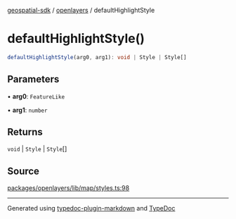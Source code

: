 [geospatial-sdk](../../index.md) / [openlayers](../index.md) / defaultHighlightStyle

# defaultHighlightStyle()

```ts
defaultHighlightStyle(arg0, arg1): void | Style | Style[]
```

## Parameters

• **arg0**: `FeatureLike`

• **arg1**: `number`

## Returns

`void` \| `Style` \| `Style`[]

## Source

[packages/openlayers/lib/map/styles.ts:98](https://github.com/jahow/geospatial-sdk/blob/eda8b4f/packages/openlayers/lib/map/styles.ts#L98)

---

Generated using [typedoc-plugin-markdown](https://www.npmjs.com/package/typedoc-plugin-markdown) and [TypeDoc](https://typedoc.org/)

